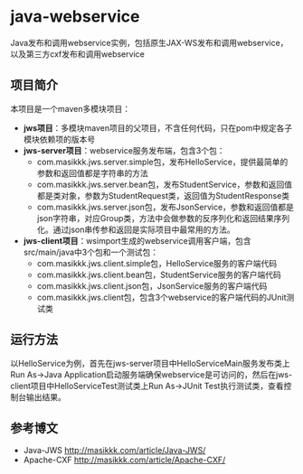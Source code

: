 # java-webservice 
Java发布和调用webservice实例，包括原生JAX-WS发布和调用webservice，以及第三方cxf发布和调用webservice

## 项目简介
本项目是一个maven多模块项目：
- **jws项目**：多模块maven项目的父项目，不含任何代码，只在pom中规定各子模块依赖项的版本号
- **jws-server项目**：webservice服务发布端，包含3个包：
  - com.masikkk.jws.server.simple包，发布HelloService，提供最简单的参数和返回值都是字符串的方法
  - com.masikkk.jws.server.bean包，发布StudentService，参数和返回值都是类对象，参数为StudentRequest类，返回值为StudentResponse类
  - com.masikkk.jws.server.json包，发布JsonService，参数和返回值都是json字符串，对应Group类，方法中会做参数的反序列化和返回结果序列化。通过json串传参和返回是实际项目中最常用的方法。
- **jws-client项目**：wsimport生成的webservice调用客户端，包含src/main/java中3个包和一个测试包：
  - com.masikkk.jws.client.simple包，HelloService服务的客户端代码
  - com.masikkk.jws.client.bean包，StudentService服务的客户端代码
  - com.masikkk.jws.client.json包，JsonService服务的客户端代码
  - com.masikkk.jws.client包，包含3个webservice的客户端代码的JUnit测试类

## 运行方法
以HelloService为例，首先在jws-server项目中HelloServiceMain服务发布类上Run As->Java Application启动服务端确保webservice是可访问的，然后在jws-client项目中HelloServiceTest测试类上Run As->JUnit Test执行测试类，查看控制台输出结果。

## 参考博文
- Java-JWS http://masikkk.com/article/Java-JWS/
- Apache-CXF http://masikkk.com/article/Apache-CXF/
